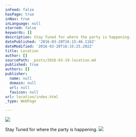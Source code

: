 ```yaml
---
inFeed: false
hasPage: true
inNav: true
inLanguage: null
starred: false
keywords: []
description: Stay Tuned for where the party is happening.
datePublished: '2016-03-20T16:15:46.116Z'
dateModified: '2016-03-20T16:15:25.202Z'
title: Location
author: []
sourcePath: _posts/2016-03-19-location.md
published: true
authors: []
publisher:
  name: null
  domain: null
  url: null
  favicon: null
url: location/index.html
_type: WebPage

---
```

![](https://the-grid-user-content.s3-us-west-2.amazonaws.com/b6a7746b-c759-4130-83b2-d9d6d3d9e337.jpg)

Stay Tuned for where the party is happening.
![](https://the-grid-user-content.s3-us-west-2.amazonaws.com/11116e56-3c58-4352-b124-452398ebd805.jpg)